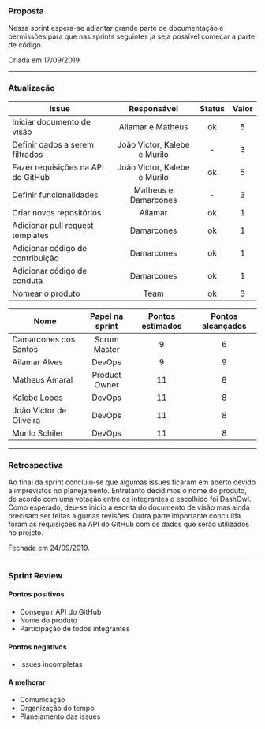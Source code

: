 ### Proposta
Nessa sprint espera-se adiantar grande parte de documentação e permissões para que nas sprints seguintes ja seja possível começar a parte de código. 

Criada em 17/09/2019.

-----

### Atualização 
**Issue** |**Responsável**| **Status** | **Valor** 
---------|:--------:|:-----------:|:---------:
Iniciar documento de visão | Ailamar e Matheus | ok | 5
Definir dados a serem filtrados | João Victor, Kalebe e Murilo | - | 3
Fazer requisições na API do GitHub | João Victor, Kalebe e Murilo| ok | 5
Definir funcionalidades | Matheus e Damarcones | - | 3
Criar novos repositórios  | Ailamar | ok | 1
Adicionar pull request templates | Damarcones | ok | 1
Adicionar código de contribuição | Damarcones | ok | 1
Adicionar código de conduta | Damarcones | ok | 1
Nomear o produto | Team | ok | 3

**Nome** | **Papel na sprint** | **Pontos estimados** | **Pontos alcançados**
---------|:---------:| :---------: | :---------:
Damarcones dos Santos | Scrum Master | 9 | 6
Ailamar Alves  | DevOps | 9 | 9
Matheus Amaral | Product Owner | 11 | 8
Kalebe Lopes  | DevOps | 11 | 8
João Victor de Oliveira | DevOps | 11 | 8
Murilo Schiler  | DevOps | 11 | 8


-----

### Retrospectiva
Ao final da sprint concluiu-se que algumas issues ficaram em aberto devido a imprevistos no planejamento. Entretanto decidimos o nome do produto, de acordo com uma votação entre os integrantes o escolhido foi DashOwl. Como esperado, deu-se inicio a escrita do documento de visão mas ainda precisam ser feitas algumas revisões. Outra parte importante concluída foram as requisições na API do GitHub com os dados que serão utilizados no projeto.

Fechada em 24/09/2019.

-----

### Sprint Review

#### Pontos positivos
* Conseguir API do GitHub
* Nome do produto
* Participação de todos integrantes

#### Pontos negativos
* Issues incompletas

#### A melhorar
* Comunicação
* Organização do tempo
* Planejamento das issues